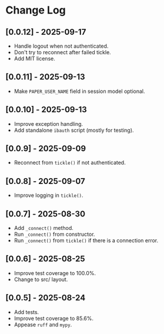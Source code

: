 # Change Log

## [0.0.12] - 2025-09-17

- Handle logout when not authenticated.
- Don't try to reconnect after failed tickle.
- Add MIT license.

## [0.0.11] - 2025-09-13

- Make `PAPER_USER_NAME` field in session model optional.

## [0.0.10] - 2025-09-13

- Improve exception handling.
- Add standalone `ibauth` script (mostly for testing).

## [0.0.9] - 2025-09-09

- Reconnect from `tickle()` if not authenticated.

## [0.0.8] - 2025-09-07

- Improve logging in `tickle()`.

## [0.0.7] - 2025-08-30

- Add `_connect()` method.
- Run `_connect()` from constructor.
- Run `_connect()` from `tickle()` if there is a connection error.

## [0.0.6] - 2025-08-25

- Improve test coverage to 100.0%.
- Change to src/ layout.

## [0.0.5] - 2025-08-24

- Add tests.
- Improve test coverage to 85.6%.
- Appease `ruff` and `mypy`.
